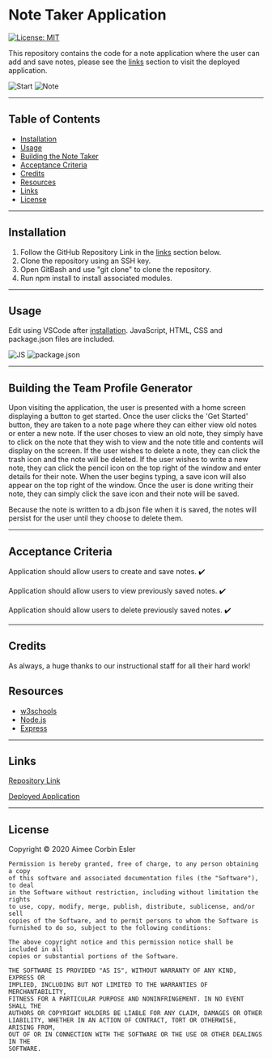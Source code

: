 # Note Taker Application

[![License: MIT](https://img.shields.io/badge/License-MIT-yellow.svg)](https://opensource.org/licenses/MIT)

This repository contains the code for a note application where the user can add and save notes, please see the [links](#Links) section to visit the deployed application.

![Start](./images/start.PNG)
![Note](./images/note.PNG)

---

## Table of Contents

- [Installation](#installation)
- [Usage](#Usage)
- [Building the Note Taker](#building-the-note-taker)
- [Acceptance Criteria](#acceptance-criteria)
- [Credits](#credits)
- [Resources](#resources)
- [Links](#Links)
- [License](#license)

---

## Installation

1. Follow the GitHub Repository Link in the [links](#Links) section below.
1. Clone the repository using an SSH key.
1. Open GitBash and use "git clone" to clone the repository.
1. Run npm install to install associated modules.

---

## Usage

Edit using VSCode after [installation](#installation). JavaScript, HTML, CSS and package.json files are included.

![JS](./images/server.PNG)
![package.json](./images/package.PNG)

---

## Building the Team Profile Generator

Upon visiting the application, the user is presented with a home screen displaying a button to get started. Once the user clicks the 'Get Started' button, they are taken to a note page where they can either view old notes or enter a new note. If the user choses to view an old note, they simply have to click on the note that they wish to view and the note title and contents will display on the screen. If the user wishes to delete a note, they can click the trash icon and the note will be deleted. If the user wishes to write a new note, they can click the pencil icon on the top right of the window and enter details for their note. When the user begins typing, a save icon will also appear on the top right of the window. Once the user is done writing their note, they can simply click the save icon and their note will be saved.

Because the note is written to a db.json file when it is saved, the notes will persist for the user until they choose to delete them.

---

## Acceptance Criteria

Application should allow users to create and save notes. :heavy_check_mark:

Application should allow users to view previously saved notes. :heavy_check_mark:

Application should allow users to delete previously saved notes. :heavy_check_mark:

---

## Credits

As always, a huge thanks to our instructional staff for all their hard work!

## Resources

- [w3schools](https://www.w3schools.com)
- [Node.js](https://nodejs.org/en/)
- [Express](https://expressjs.com/)

---

## Links

[Repository Link](https://github.com/aimeecesler/note-taker-application)

[Deployed Application](https://note-taker-aimee-esler.herokuapp.com/notes)

---

## License

Copyright &copy; 2020 Aimee Corbin Esler

    Permission is hereby granted, free of charge, to any person obtaining a copy
    of this software and associated documentation files (the "Software"), to deal
    in the Software without restriction, including without limitation the rights
    to use, copy, modify, merge, publish, distribute, sublicense, and/or sell
    copies of the Software, and to permit persons to whom the Software is
    furnished to do so, subject to the following conditions:

    The above copyright notice and this permission notice shall be included in all
    copies or substantial portions of the Software.

    THE SOFTWARE IS PROVIDED "AS IS", WITHOUT WARRANTY OF ANY KIND, EXPRESS OR
    IMPLIED, INCLUDING BUT NOT LIMITED TO THE WARRANTIES OF MERCHANTABILITY,
    FITNESS FOR A PARTICULAR PURPOSE AND NONINFRINGEMENT. IN NO EVENT SHALL THE
    AUTHORS OR COPYRIGHT HOLDERS BE LIABLE FOR ANY CLAIM, DAMAGES OR OTHER
    LIABILITY, WHETHER IN AN ACTION OF CONTRACT, TORT OR OTHERWISE, ARISING FROM,
    OUT OF OR IN CONNECTION WITH THE SOFTWARE OR THE USE OR OTHER DEALINGS IN THE
    SOFTWARE.

